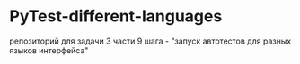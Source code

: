 # PyTest-different-languages
репозиторий для задачи 3 части 9 шага - "запуск автотестов для разных языков интерфейса"
